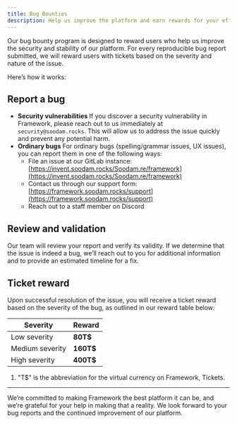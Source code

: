 ```yaml
---
title: Bug Bounties
description: Help us improve the platform and earn rewards for your efforts.
---
```


Our bug bounty program is designed to reward users who help us improve the security and stability of our platform. For every reproducible bug report submitted, we will reward users with tickets based on the severity and nature of the issue.

Here’s how it works:

## Report a bug

- **Security vulnerabilities** If you discover a security vulnerability in Framework, please reach out to us immediately at `security@soodam.rocks`. This will allow us to address the issue quickly and prevent any potential harm.
- **Ordinary bugs** For ordinary bugs (spelling/grammar issues, UX issues), you can report them in one of the following ways:
  - File an issue at our GitLab instance: [https://invent.soodam.rocks/Soodam.re/framework](https://invent.soodam.rocks/Soodam.re/framework)
  - Contact us through our support form: [https://framework.soodam.rocks/support](https://framework.soodam.rocks/support)
  - Reach out to a staff member on Discord

## Review and validation

Our team will review your report and verify its validity. If we determine that the issue is indeed a bug, we’ll reach out to you for additional information and to provide an estimated timeline for a fix.

## Ticket reward

Upon successful resolution of the issue, you will receive a ticket reward based on the severity of the bug, as outlined in our reward table below:

| Severity        | Reward    |
| --------------- | --------- |
| Low severity    | **80T$**  |
| Medium severity | **160T$** |
| High severity   | **400T$** |

1. "T$" is the abbreviation for the virtual currency on Framework, Tickets.

---

We’re committed to making Framework the best platform it can be, and we’re grateful for your help in making that a reality. We look forward to your bug reports and the continued improvement of our platform.
